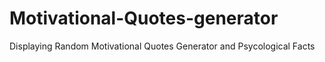 # Motivational-Quotes-generator
Displaying Random Motivational Quotes Generator and Psycological Facts
